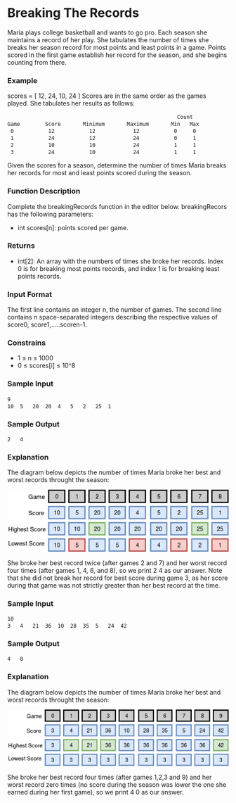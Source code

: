 # Breaking The Records

Maria plays college basketball and wants to go pro. Each season she maintains a record of her play. She tabulates the number of times she breaks her season record for most points and least points in a game. Points scored in the first game establish her record for the season, and she begins counting from there.

### Example

scores = [ 12, 24, 10, 24 ]
Scores are in the same order as the games played. She tabulates her results as follows:

                                                          Count
    Game        Score       Minimum       Maximum       Min   Max
     0           12           12            12           0     0 
     1           24           12            24           0     1
     2           10           10            24           1     1
     3           24           10            24           1     1

Given the scores for a season, determine the number of times Maria breaks her records for most and least points scored during the season.

### Function Description
Complete the breakingRecords function in the editor below.
breakingRecors has the following parameters:
* int scores[n]: points scored per game.

### Returns
* int[2]: An array with the numbers of times she broke her records. Index 0 is for breaking most points records, and index 1 is for breaking least points records.

### Input Format
The first line contains an integer n, the number of games.
The second line contains n space-separated integers describing the respective values of score0, score1,.....scoren-1.

### Constrains
* 1 ≤ n ≤ 1000
* 0 ≤ scores[i] ≤ 10^8

### Sample Input
    9
    10  5   20  20  4   5   2   25  1

### Sample Output
    2   4

### Explanation
The diagram below depicts the number of times Maria broke her best and worst records throught the season:

<img src="../Img/breakingTheRecords1.png" width="600">

She broke her best record twice (after games 2 and 7) and her worst record four times (after games 1, 4, 6, and 8), so we print 2 4 as our answer. Note that she did not break her record for best score during game 3, as her score during that game was not strictly greater than her best record at the time.

### Sample Input
    10
    3   4   21  36  10  28  35  5   24  42

### Sample Output
    4   0

### Explanation
The diagram below depicts the number of times Maria broke her best and worst records throught the season:

<img src="../Img/breakingTheRecords2.png" width="600">

She broke her best record four times (after games 1,2,3 and 9) and her worst record zero times (no score during the season was lower the one she earned during her first game), so we print 4 0 as our answer.
